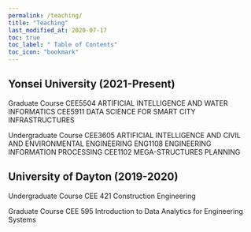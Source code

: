 ```yaml
---
permalink: /teaching/
title: "Teaching"
last_modified_at: 2020-07-17
toc: true
toc_label: " Table of Contents"
toc_icon: "bookmark"
---
```

## Yonsei University (2021-Present)
Graduate Course
CEE5504 ARTIFICIAL INTELLIGENCE AND WATER INFORMATICS
CEE5911 DATA SCIENCE FOR SMART CITY INFRASTRUCTURES

Undergraduate Course
CEE3605 ARTIFICIAL INTELLIGENCE AND CIVIL AND ENVIRONMENTAL ENGINEERING
ENG1108 ENGINEERING INFORMATION PROCESSING
CEE1102 MEGA-STRUCTURES PLANNING


## University of Dayton (2019-2020)
Undergraduate Course
CEE 421 Construction Engineering

Graduate Course
CEE 595 Introduction to Data Analytics for Engineering Systems

